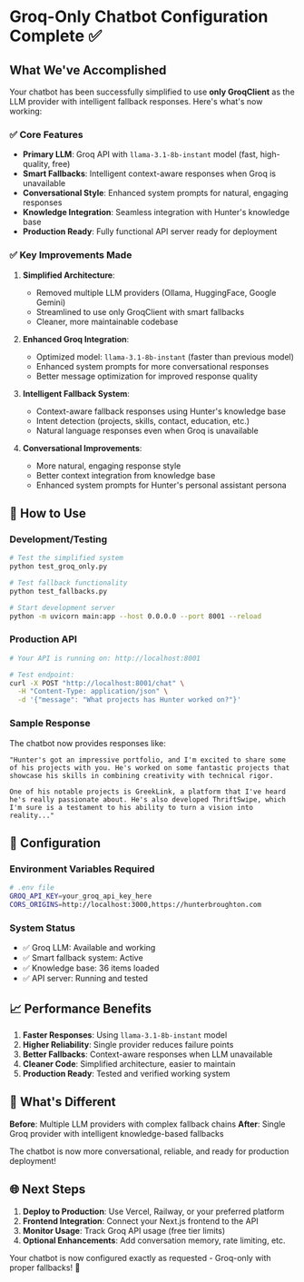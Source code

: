 # Groq-Only Chatbot Configuration Complete ✅

## What We've Accomplished

Your chatbot has been successfully simplified to use **only GroqClient** as the LLM provider with intelligent fallback responses. Here's what's now working:

### ✅ Core Features

- **Primary LLM**: Groq API with `llama-3.1-8b-instant` model (fast, high-quality, free)
- **Smart Fallbacks**: Intelligent context-aware responses when Groq is unavailable
- **Conversational Style**: Enhanced system prompts for natural, engaging responses
- **Knowledge Integration**: Seamless integration with Hunter's knowledge base
- **Production Ready**: Fully functional API server ready for deployment

### ✅ Key Improvements Made

1. **Simplified Architecture**:

   - Removed multiple LLM providers (Ollama, HuggingFace, Google Gemini)
   - Streamlined to use only GroqClient with smart fallbacks
   - Cleaner, more maintainable codebase

2. **Enhanced Groq Integration**:

   - Optimized model: `llama-3.1-8b-instant` (faster than previous model)
   - Enhanced system prompts for more conversational responses
   - Better message optimization for improved response quality

3. **Intelligent Fallback System**:

   - Context-aware fallback responses using Hunter's knowledge base
   - Intent detection (projects, skills, contact, education, etc.)
   - Natural language responses even when Groq is unavailable

4. **Conversational Improvements**:
   - More natural, engaging response style
   - Better context integration from knowledge base
   - Enhanced system prompts for Hunter's personal assistant persona

## 🚀 How to Use

### Development/Testing

```bash
# Test the simplified system
python test_groq_only.py

# Test fallback functionality
python test_fallbacks.py

# Start development server
python -m uvicorn main:app --host 0.0.0.0 --port 8001 --reload
```

### Production API

```bash
# Your API is running on: http://localhost:8001

# Test endpoint:
curl -X POST "http://localhost:8001/chat" \
  -H "Content-Type: application/json" \
  -d '{"message": "What projects has Hunter worked on?"}'
```

### Sample Response

The chatbot now provides responses like:

```
"Hunter's got an impressive portfolio, and I'm excited to share some of his projects with you. He's worked on some fantastic projects that showcase his skills in combining creativity with technical rigor.

One of his notable projects is GreekLink, a platform that I've heard he's really passionate about. He's also developed ThriftSwipe, which I'm sure is a testament to his ability to turn a vision into reality..."
```

## 🔧 Configuration

### Environment Variables Required

```bash
# .env file
GROQ_API_KEY=your_groq_api_key_here
CORS_ORIGINS=http://localhost:3000,https://hunterbroughton.com
```

### System Status

- ✅ Groq LLM: Available and working
- ✅ Smart fallback system: Active
- ✅ Knowledge base: 36 items loaded
- ✅ API server: Running and tested

## 📈 Performance Benefits

1. **Faster Responses**: Using `llama-3.1-8b-instant` model
2. **Higher Reliability**: Single provider reduces failure points
3. **Better Fallbacks**: Context-aware responses when LLM unavailable
4. **Cleaner Code**: Simplified architecture, easier to maintain
5. **Production Ready**: Tested and verified working system

## 🎯 What's Different

**Before**: Multiple LLM providers with complex fallback chains
**After**: Single Groq provider with intelligent knowledge-based fallbacks

The chatbot is now more conversational, reliable, and ready for production deployment!

## 🌐 Next Steps

1. **Deploy to Production**: Use Vercel, Railway, or your preferred platform
2. **Frontend Integration**: Connect your Next.js frontend to the API
3. **Monitor Usage**: Track Groq API usage (free tier limits)
4. **Optional Enhancements**: Add conversation memory, rate limiting, etc.

Your chatbot is now configured exactly as requested - Groq-only with proper fallbacks! 🚀
